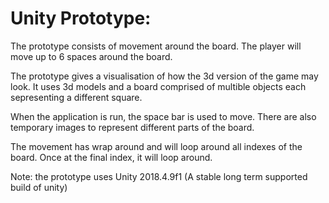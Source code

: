 # Unity Prototype:

The prototype consists of movement around the board. The player will move up to 6 spaces around the board.

The prototype gives a visualisation of how the 3d version of the game may look. It uses 3d models and a board comprised of multible objects each sepresenting a different square.

When the application is run, the space bar is used to move. There are also temporary images to represent different parts of the board.

The movement has wrap around and will loop around all indexes of the board. Once at the final index, it will loop around.

Note: the prototype uses Unity 2018.4.9f1 (A stable long term supported build of unity)
